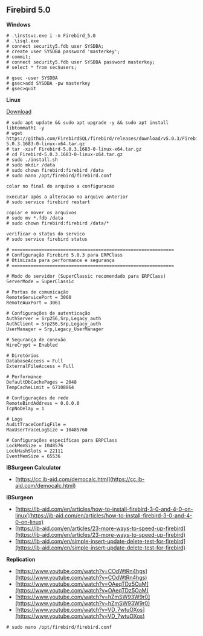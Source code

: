 ## Firebird 5.0
**Windows**
```text
# .\instsvc.exe i -n Firebird_5.0
# .\isql.exe
# connect security5.fdb user SYSDBA;
# create user SYSDBA password 'masterkey';
# commit;
# connect security5.fdb user SYSDBA password masterkey;
# select * from sec$users;

# gsec -user SYSDBA 
# gsec>add SYSDBA -pw masterkey 
# gsec>quit
```
**Linux**

[Download](https://github.com/FirebirdSQL/snapshots/releases/tag/snapshot-v5.0-release)
```text
# sudo apt update && sudo apt upgrade -y && sudo apt install libtommath1 -y
# wget https://github.com/FirebirdSQL/firebird/releases/download/v5.0.3/Firebird-5.0.3.1683-0-linux-x64.tar.gz
# tar -xzvf Firebird-5.0.3.1683-0-linux-x64.tar.gz
# cd Firebird-5.0.3.1683-0-linux-x64.tar.gz
# sudo ./install.sh
# sudo mkdir /data
# sudo chown firebird:firebird /data
# sudo nano /opt/firebird/firebird.conf

colar no final do arquivo a configuracao

executar após a alteracao no arquivo anterior
# sudo service firebird restart

copiar e mover os arquivos
# sudo mv *.fdb /data
# sudo chown firebird:firebird /data/*

verificar o status do servico
# sudo service firebird status
```
```text
# ============================================================
# Configuração Firebird 5.0.3 para ERPClass
# Otimizada para performance e segurança
# ============================================================

# Modo do servidor (SuperClassic recomendado para ERPClass)
ServerMode = SuperClassic

# Portas de comunicação
RemoteServicePort = 3060
RemoteAuxPort = 3061

# Configurações de autenticação
AuthServer = Srp256,Srp,Legacy_auth
AuthClient = Srp256,Srp,Legacy_auth
UserManager = Srp,Legacy_UserManager

# Segurança de conexão
WireCrypt = Enabled

# Diretórios
DatabaseAccess = Full
ExternalFileAccess = Full

# Performance
DefaultDbCachePages = 2048
TempCacheLimit = 67108864

# Configurações de rede
RemoteBindAddress = 0.0.0.0
TcpNoDelay = 1

# Logs
AuditTraceConfigFile =
MaxUserTraceLogSize = 10485760

# Configurações específicas para ERPClass
LockMemSize = 1048576
LockHashSlots = 22111
EventMemSize = 65536
```

**IBSurgeon Calculator**
* [https://cc.ib-aid.com/democalc.html](https://cc.ib-aid.com/democalc.html)

**IBSurgeon**
* [https://ib-aid.com/en/articles/how-to-install-firebird-3-0-and-4-0-on-linux](https://ib-aid.com/en/articles/how-to-install-firebird-3-0-and-4-0-on-linux)
* [https://ib-aid.com/en/articles/23-more-ways-to-speed-up-firebird](https://ib-aid.com/en/articles/23-more-ways-to-speed-up-firebird)
* [https://ib-aid.com/en/simple-insert-update-delete-test-for-firebird](https://ib-aid.com/en/simple-insert-update-delete-test-for-firebird)

**Replication**
* [https://www.youtube.com/watch?v=COdWtRn4hgs](https://www.youtube.com/watch?v=COdWtRn4hgs)
* [https://www.youtube.com/watch?v=OAeqTDz5OaM](https://www.youtube.com/watch?v=OAeqTDz5OaM)
* [https://www.youtube.com/watch?v=hZmSW93W9r0](https://www.youtube.com/watch?v=hZmSW93W9r0)
* [https://www.youtube.com/watch?v=VD_7wtuOXos](https://www.youtube.com/watch?v=VD_7wtuOXos)
```text
# sudo nano /opt/firebird/firebird.conf


```
